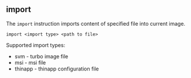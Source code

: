 ## import

The `import` instruction imports content of specified file into current image. 

```
import <import type> <path to file>
```

Supported import types:
* svm - turbo image file
* msi - msi file
* thinapp - thinapp configuration file
